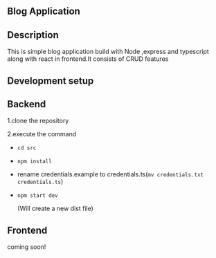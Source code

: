 ## Blog Application 
## Description
This is simple blog application build with Node ,express and typescript along with react in frontend.It consists of CRUD features

## Development setup

## Backend ##

1.clone the repository

2.execute the command
 - `cd src`
 - `npm install`
 - rename credentials.example to credentials.ts(`mv credentials.txt credentials.ts`)
 - `npm start dev`
    
    (Will create a new dist file)



## Frontend ## 
  coming soon! 
